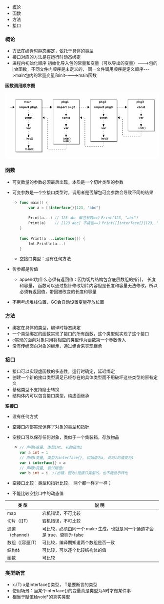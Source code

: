 - 概论
- 函数
- 方法
- 接口

### 概论

- 方法在编译时静态绑定，依托于具体的类型
- 接口对应的方法是在运行时动态绑定
- 进程内初始化顺序 初始化导入包的常量和变量（可以导出的变量）--->包的init函数，不同文件内顺序是未定义的， 同一文件调用顺序是定义顺序--->main包内的常量变量和init---->main函数

**函数调用顺序图**

![](./ch1-11-init.ditaa.png)



### 函数

- 可变数量的参数必须最后出现，本质是一个切片类型的参数

- 可变参数是一个空接口类型时，调用者是否解包可变参数会导致不同的结果

  - ```go
    func main() {
    	var a = []interface{}{123, "abc"}
    
        Print(a...) // 123 abc 解包参数==》Print(123, "abc")
        Print(a)    // [123 abc] 不接包==》Print([]interface{}{123, "abc"})
    }
    
    func Print(a ...interface{}) {
    	fmt.Println(a...)
    }
    ```

  - 空接口类型：没有任何方法

- 传参都是传值

  - append为什么必须有返回值：因为切片结构包含底层数组的指针， 长度和容量， 函数可以通过指针修改切片内容但是长度和容量无法修改，所以必须有返回值，带回被改变的长度和容量

- 不用考虑堆栈位置，GC会自动设置变量存放位置



### 方法

- 绑定在具体的类型，编译时静态绑定
- 一个类型绑定的函数实现了接口的所有函数，这个类型就实现了这个接口
- c实现的面向对象只用将相应的类型作为函数第一个参数传入
- 没有传统面向对象的继承，通过组合来实现继承



### 接口

- 接口可以实现虚函数的多态性，运行时确定，延迟绑定
- 创建一个新的接口类型满足已经存在的具体类型而不用破坏这些类型的原有定义
- 基础类型不支持隐士转换
- 结构体内可以包含接口类型，纯虚函继承



**空接口**

- 没有任何方式

- 空接口内部实现保存了对象的类型和指针

- 空接口可以保存任何对象，类似于一个集装箱，存放物品

  - ```go
    // 声明a变量, 类型int, 初始值为1
    var a int = 1
    // 声明i变量, 类型为interface{}, 初始值为a, 此时i的值变为1
    var i interface{} = a
    // 声明b变量, 尝试赋值i
    var b int = i  //出错，因为i是接口类型的，也不能显示转化
    ```

- 空接口比较：类型和指针比较， 两个都一样才一样；

- 不能比较空接口中的动态值

| 类  型          | 说  明                                                       |
| --------------- | ------------------------------------------------------------ |
| map             | 宕机错误，不可比较                                           |
| 切片（[]T）     | 宕机错误，不可比较                                           |
| 通道（channel） | 可比较，必须由同一个 make 生成，也就是同一个通道才会是 true，否则为 false |
| 数组（[容量]T） | 可比较，编译期知道两个数组是否一致                           |
| 结构体          | 可比较，可以逐个比较结构体的值                               |
| 函数            | 可比较                                                       |



### 类型断言

- x.(T)  x是interface()类型， T是要断言的类型
- 使用场景：当某个interface{}的变量真是类型为A时才做某件事
- 相当于赋值给void*的真实类型



